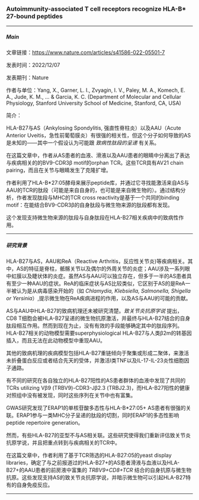 ### Autoimmunity-associated T cell receptors recognize HLA-B* 27-bound peptides

***

##### Main

文章链接：https://www.nature.com/articles/s41586-022-05501-7

发表时间：2022/12/07

发表期刊：Nature

作者与单位：Yang, X., Garner, L. I., Zvyagin, I. V., Paley, M. A., Komech, E. A., Jude, K. M., ... & Garcia, K. C. (Department of Molecular and Cellular Physiology, Stanford University School of Medicine, Stanford, CA, USA)


简介：

HLA-B27与AS（Ankylosing Spondylitis, 强直性脊柱炎）以及AAU（Acute Anterior Uveitis，急性前葡萄膜炎）有很强的相关性，但这个分子如何导致的AS是未知的——其中一个假设认为可能跟 *致病性肽段的呈递* 有关系。

在这篇文章中，作者从AS患者的血液、滑液以及AAU患者的眼睛中分离出了表达与疾病相关的的BV9-CDR3β motif的orphan TCR。这些TCR具有AV21 chain pairing，而且在关节与眼睛发生了克隆扩增。

作者利用了HLA-B*27:05酵母来展示peptide库，并通过它寻找能激活来自AS与AAU的TCR的肽段（可能是来自自身的，也可能是来自微生物的）。通过结构分析，作者发现肽段与MHC的TCR cross reactivity是基于一个共同的binding motif：在能结合BV9-CDR3β的自身肽段与微生物来源的肽段都有发现。

这个发现支持微生物来源的肽段与自身肽段在HLA-B27相关疾病中的致病性作用。

***

##### 研究背景

HLA-B27与AS，AAU和ReA（Reactive Arthritis，反应性关节炎)等疾病相关。其中，AS的特征是脊柱，骶髂关节以及偶尔的外周关节的炎症；AAU涉及一系列眼中虹膜以及睫状体的炎症。虽然AS与AAU可以独立存在，但多于一半的AS患者具有至少一种AAU的症状。ReA的临床症状与AS比较类似，它区别于AS的是ReA一半被认为是从病毒感染开始的（如 *Chlamydia, Klebsiella, Salmonella, Shigella or Yersinia*）,提示微生物在ReA疾病进程的作用，以及AS与AAU的可能的贡献。

AS与AAU中HLA-B27的致病机理还未被研究清楚。*致关节炎抗原学说* 提出，CD8 T细胞会被HLA-B27呈递的微生物抗原激活，并最终与HLA-B27结合的自身肽段相互作用。然而到现在为止，没有有效的手段能够确定其中的肽段序列。HLA-B27相关的动物模型需要superphysiological HLA-B27与人类β2m的转基因插入，而且无法在此动物模型中重现AAU。

其他的致病机理的疾病模型包括HLA-B27重链倾向于聚集或形成二聚体，来激活未折叠蛋白反应或者结合先天的受体，并激活I类TNF以及IL-17-IL-23炎性细胞因子通路。

有不同的研究在各自独立的HLA-B27阳性的AS患者群体的血液中发现了共同的TCRs utilizing Vβ9 (TRBV9)-CDR3-Jβ2.3 (TRBJ2.3)，而HLA-B27阳性的健康对照组中没有被发现，同时这些序列在关节中也有富集。

GWAS研究发现了ERAP1的单核苷酸多态性与HLA-B*27:05+ AS患者有很强的关联。ERAP1参与一类MHC分子呈递的肽段的切割，同时ERAP1的多态性影响peptide repertoire generation。

然而，有些HLA-B27的亚型不与AS相关联。这些研究使得我们重新评估致关节炎抗原学说，并且把重点转到与疾病相关的TCR中。

在这篇文章中，作者利用了基于TCR筛选的HLA-B27:05的yeast display libraries，确定了与之前报道过的HLA-B27+的AS患者滑液与血液以及HLA-B27+的AAU患者的前房液中富集的 *TRBV9+CD8+TCR* 结合的自身抗原与微生物抗原。这些发现支持AS的致关节炎抗原学说，并暗示微生物可以引起HLA-B27特有的自身免疫反应。

***

 